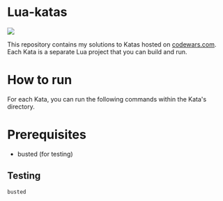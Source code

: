 # Lua-katas
[![](https://www.codewars.com/users/tbsklg/badges/micro)](https://www.codewars.com/users/tbsklg)

This repository contains my solutions to Katas hosted on [codewars.com](https://www.codewars.com/).
Each Kata is a separate Lua project that you can build and run.

# How to run
For each Kata, you can run the following commands within the Kata's directory.

# Prerequisites
- busted (for testing)

## Testing
```bash
busted
```
